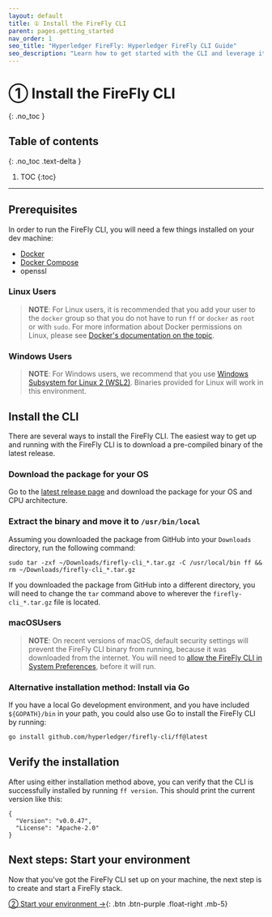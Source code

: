 ```yaml
---
layout: default
title: ① Install the FireFly CLI
parent: pages.getting_started
nav_order: 1
seo_title: "Hyperledger FireFly: Hyperledger FireFly CLI Guide"
seo_description: "Learn how to get started with the CLI and leverage its powerful features for interacting with and managing Hyperledger FireFly from the command line."
---
```


# ① Install the FireFly CLI

{: .no_toc }

## Table of contents

{: .no_toc .text-delta }

1. TOC
{:toc}

---

## Prerequisites

In order to run the FireFly CLI, you will need a few things installed on your dev machine:

- [Docker](https://www.docker.com/)
- [Docker Compose](https://docs.docker.com/compose/)
- openssl

### Linux Users

> **NOTE**: For Linux users, it is recommended that you add your user to the `docker` group so that you do not have to run `ff` or `docker` as `root` or with `sudo`. For more information about Docker permissions on Linux, please see [Docker's documentation on the topic](https://docs.docker.com/engine/install/linux-postinstall/).

### Windows Users

 > **NOTE**: For Windows users, we recommend that you use [Windows Subsystem for Linux 2 (WSL2)](https://docs.microsoft.com/en-us/windows/wsl/). Binaries provided for Linux will work in this environment.

## Install the CLI

There are several ways to install the FireFly CLI. The easiest way to get up and running with the FireFly CLI is to download a pre-compiled binary of the latest release.

### Download the package for your OS

Go to the [latest release page](https://github.com/hyperledger/firefly-cli/releases/latest) and download the package for your OS and CPU architecture.

### Extract the binary and move it to `/usr/bin/local`

Assuming you downloaded the package from GitHub into your `Downloads` directory, run the following command:

```
sudo tar -zxf ~/Downloads/firefly-cli_*.tar.gz -C /usr/local/bin ff && rm ~/Downloads/firefly-cli_*.tar.gz
```

If you downloaded the package from GitHub into a different directory, you will need to change the `tar` command above to wherever the `firefly-cli_*.tar.gz` file is located.

### macOSUsers

 > **NOTE**: On recent versions of macOS, default security settings will prevent the FireFly CLI binary from running, because it was downloaded from the internet. You will need to [allow the FireFly CLI in System Preferences](https://github.com/hyperledger/firefly-cli/blob/main/docs/mac_help.md), before it will run.

### Alternative installation method: Install via Go

If you have a local Go development environment, and you have included `${GOPATH}/bin` in your path, you could also use Go to install the FireFly CLI by running:

```sh
go install github.com/hyperledger/firefly-cli/ff@latest
```

## Verify the installation

After using either installation method above, you can verify that the CLI is successfully installed by running `ff version`. This should print the current version like this:

```
{
  "Version": "v0.0.47",
  "License": "Apache-2.0"
}
```

## Next steps: Start your environment

Now that you've got the FireFly CLI set up on your machine, the next step is to create and start a FireFly stack.

[② Start your environment →](setup_env.md){: .btn .btn-purple .float-right .mb-5}
